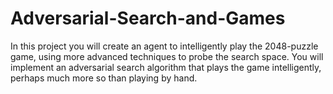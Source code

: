 # Adversarial-Search-and-Games
In this project you will create an agent to intelligently play the 2048-puzzle game, using more advanced techniques to probe the search space. You will implement an adversarial search algorithm that plays the game intelligently, perhaps much more so than playing by hand.
